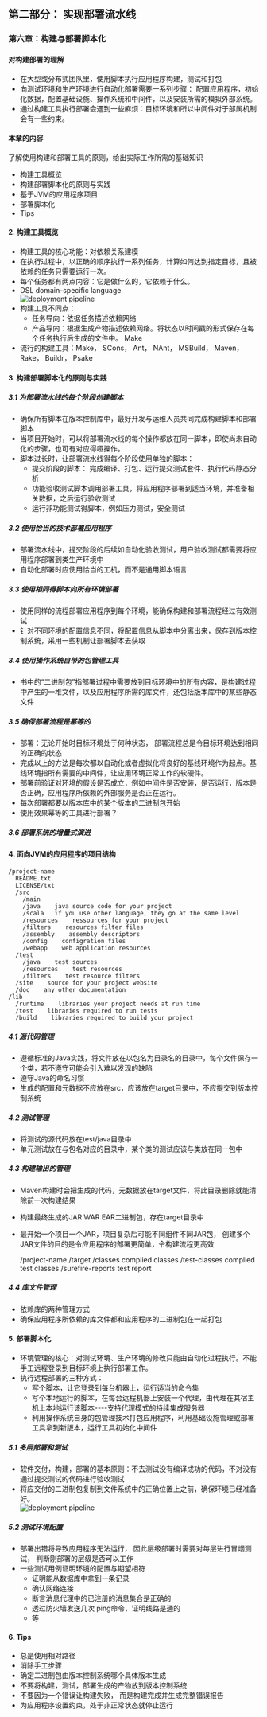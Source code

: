 ## 第二部分： 实现部署流水线
### 第六章：构建与部署脚本化
#### 对构建部署的理解
- 在大型或分布式团队里，使用脚本执行应用程序构建，测试和打包
- 向测试环境和生产环境进行自动化部署需要一系列步骤： 配置应用程序，初始化数据，配置基础设施、操作系统和中间件，以及安装所需的模拟外部系统。
- 通过构建工具执行部署会遇到一些麻烦：目标环境和所以中间件对于部属机制会有一些约束。
#### 本章的内容
了解使用构建和部署工具的原则，给出实际工作所需的基础知识
- 构建工具概览
- 构建部署脚本化的原则与实践
- 基于JVM的应用程序项目
- 部署脚本化
- Tips

#### 2. 构建工具概览
- 构建工具的核心功能：对依赖关系建模
- 在执行过程中，以正确的顺序执行一系列任务，计算如何达到指定目标，且被依赖的任务只需要运行一次。
- 每个任务都有两点内容：它是做什么的，它依赖于什么。 
- DSL domain-specific language  
  ![deployment pipeline](image/dependancy_of_testing.png)
- 构建工具不同点：
  - 任务导向：依据任务描述依赖网络
  - 产品导向：根据生成产物描述依赖网络。将状态以时间戳的形式保存在每个任务执行后生成的文件中。 Make
- 流行的构建工具：Make， SCons， Ant， NAnt， MSBuild， Maven， Rake， Buildr， Psake  

#### 3. 构建部署脚本化的原则与实践

##### 3.1 为部署流水线的每个阶段创建脚本
- 确保所有脚本在版本控制库中，最好开发与运维人员共同完成构建脚本和部署脚本
- 当项目开始时，可以将部署流水线的每个操作都放在同一脚本，即使尚未自动化的步骤，也可有对应得哑操作。
- 脚本过长时，让部署流水线得每个阶段使用单独的脚本：
  - 提交阶段的脚本： 完成编译、打包、运行提交测试套件、执行代码静态分析
  - 功能验收测试脚本调用部署工具，将应用程序部署到适当环境，并准备相关数据，之后运行验收测试
  - 运行非功能测试得脚本，例如压力测试，安全测试

##### 3.2 使用恰当的技术部署应用程序
- 部署流水线中，提交阶段的后续如自动化验收测试，用户验收测试都需要将应用程序部署到类生产环境中
- 自动化部署时应使用恰当的工机，而不是通用脚本语言

##### 3.3 使用相同得脚本向所有环境部署
- 使用同样的流程部署应用程序到每个环境，能确保构建和部署流程经过有效测试
- 针对不同环境的配置信息不同，将配置信息从脚本中分离出来，保存到版本控制系统，采用一些机制让部署脚本去获取

##### 3.4 使用操作系统自带的包管理工具
- 书中的“二进制包”指部署过程中需要放到目标环境中的所有内容，是构建过程中产生的一堆文件，以及应用程序所需的库文件，还包括版本库中的某些静态文件

##### 3.5 确保部署流程是幂等的
- 部署：无论开始时目标环境处于何种状态， 部署流程总是令目标环境达到相同的正确的状态
- 完成以上的方法是每次都以自动化或者虚拟化将良好的基线环境作为起点。基线环境指所有需要的中间件，让应用环境正常工作的软硬件。
- 部署前验证对环境的假设是否成立，例如中间件是否安装，是否运行，版本是否正确，应用程序所依赖的外部服务是否正在运行。
- 每次部署都要以版本库中的某个版本的二进制包开始
- 使用效果幂等的工具进行部署？

##### 3.6 部署系统的增量式演进

#### 4. 面向JVM的应用程序的项目结构   

    /project-name
      README.txt
      LICENSE/txt
      /src
        /main
        /java    java source code for your project
        /scala   if you use other language, they go at the same level
        /resources    ressources for your project   
        /filters    resources filter files   
        /assembly    assembly descriptors       
        /config    configration files   
        /webapp    web application resources
      /test
        /java    test sources
        /resources    test resources
        /filters    test resource filters
      /site    source for your project website
      /doc    any other documentation
    /lib
      /runtime    libraries your project needs at run time
      /test    libraries required to run tests
      /build    libraries required to build your project

##### 4.1 源代码管理
- 遵循标准的Java实践，将文件放在以包名为目录名的目录中，每个文件保存一个类，若不遵守可能会引入难以发现的缺陷
- 遵守Java的命名习惯
- 生成的配置和元数据不应放在src，应该放在target目录中，不应提交到版本控制系统

##### 4.2 测试管理
- 将测试的源代码放在test/java目录中
- 单元测试放在与包名对应的目录中，某个类的测试应该与类放在同一包中

##### 4.3 构建输出的管理
- Maven构建时会把生成的代码，元数据放在target文件，将此目录删除就能清除前一次构建结果
- 构建最终生成的JAR WAR EAR二进制包，存在target目录中
- 最开始一个项目一个JAR，项目复杂后可能不同组件不同JAR包， 创建多个JAR文件的目的是令应用程序的部署更简单，令构建流程更高效  


    /project-name
      /target
        /classes    complied classes
        /test-classes    complied test classes
        /surefire-reports   test report

##### 4.4 库文件管理
- 依赖库的两种管理方式
- 确保应用程序所依赖的库文件都和应用程序的二进制包在一起打包

#### 5. 部署脚本化
- 环境管理的核心：对测试环境、生产环境的修改只能由自动化过程执行。不能手工远程登录到目标环境上执行部署工作。
- 执行远程部署的三种方式：
  - 写个脚本，让它登录到每台机器上，运行适当的命令集
  - 写个本地运行的脚本，在每台远程机器上安装一个代理，由代理在其宿主机上本地运行该脚本----支持代理模式的持续集成服务器
  - 利用操作系统自身的包管理技术打包应用程序，利用基础设施管理或部署工具拿到新版本，运行工具初始化中间件

##### 5.1 多层部署和测试
- 软件交付，构建，部署的基本原则：不去测试没有编译成功的代码，不对没有通过提交测试的代码进行验收测试
- 将应交付的二进制包复制到文件系统中的正确位置上之前，确保环境已经准备好。  
    ![deployment pipeline](image/The_layer_of_sftware_deployment.png)  
  
##### 5.2 测试环境配置
- 部署出错将导致应用程序无法运行， 因此层级部署时需要对每层进行冒烟测试， 判断刚部署的层级是否可以工作
- 一些测试用例证明环境的配置与期望相符
  - 证明能从数据库中拿到一条记录
  - 确认网络连接
  - 断言消息代理中的已注册的消息集合是正确的
  - 透过防火墙发送几次 ping命令，证明线路是通的
  - 等
  
#### 6. Tips
- 总是使用相对路径
- 消除手工步骤
- 确定二进制包由版本控制系统哪个具体版本生成
- 不要将构建，测试，部署生成的产物放到版本控制系统
- 不要因为一个错误让构建失败， 而是构建完成并生成完整错误报告
- 为应用程序设置约束，处于非正常状态就停止运行